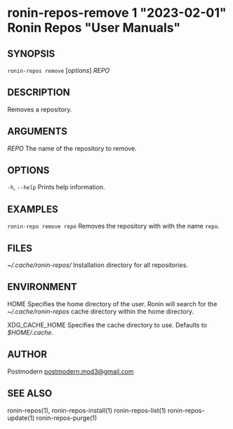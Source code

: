 # ronin-repos-remove 1 "2023-02-01" Ronin Repos "User Manuals"

## SYNOPSIS

`ronin-repos remove` [*options*] *REPO*

## DESCRIPTION

Removes a repository.

## ARGUMENTS

*REPO*
	The name of the repository to remove.

## OPTIONS

`-h`, `--help`
  Prints help information.

## EXAMPLES

`ronin-repo remove repo`
	Removes the repository with with the name `repo`.

## FILES

*~/.cache/ronin-repos/*
	Installation directory for all repositories.

## ENVIRONMENT

HOME
	Specifies the home directory of the user. Ronin will search for the
	*~/.cache/ronin-repos* cache directory within the home directory.

XDG_CACHE_HOME
  Specifies the cache directory to use. Defaults to *$HOME/.cache*.

## AUTHOR

Postmodern <postmodern.mod3@gmail.com>

## SEE ALSO

ronin-repos(1), ronin-repos-install(1) ronin-repos-list(1) ronin-repos-update(1) ronin-repos-purge(1)
